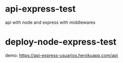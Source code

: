 # api-express-test

api with node and express with middlewares

# deploy-node-express-test

demo: https://api-express-usuarios.herokuapp.com/api
